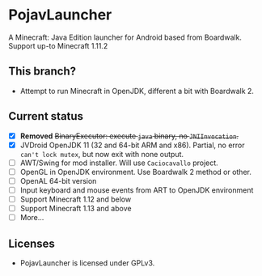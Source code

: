 # PojavLauncher
A Minecraft: Java Edition launcher for Android based from Boardwalk. Support up-to Minecraft 1.11.2

## This branch?
- Attempt to run Minecraft in OpenJDK, different a bit with Boardwalk 2.

## Current status
- [x] **Removed** ~~BinaryExecutor: execute `java` binary, no `JNIInvocation`.~~
- [x] JVDroid OpenJDK 11 (32 and 64-bit ARM and x86). Partial, no error `can't lock mutex`, but now exit with none output.
- [ ] AWT/Swing for mod installer. Will use `Caciocavallo` project.
- [ ] OpenGL in OpenJDK environment. Use Boardwalk 2 method or other.
- [ ] OpenAL 64-bit version
- [ ] Input keyboard and mouse events from ART to OpenJDK environment
- [ ] Support Minecraft 1.12 and below
- [ ] Support Minecraft 1.13 and above
- [ ] More...

## Licenses
- PojavLauncher is licensed under GPLv3.

